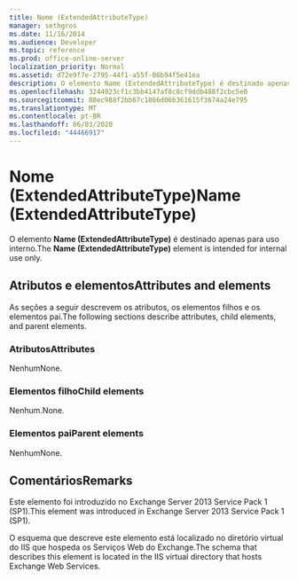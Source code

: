 ```yaml
---
title: Nome (ExtendedAttributeType)
manager: sethgros
ms.date: 11/16/2014
ms.audience: Developer
ms.topic: reference
ms.prod: office-online-server
localization_priority: Normal
ms.assetid: d72e9f7e-2795-44f1-a55f-06b94f5e41ea
description: O elemento Name (ExtendedAttributeType) é destinado apenas para uso interno.
ms.openlocfilehash: 3244923cf1c3bb4147af8c8cf9ddb488f2cbc5e0
ms.sourcegitcommit: 88ec988f2bb67c1866d06b361615f3674a24e795
ms.translationtype: MT
ms.contentlocale: pt-BR
ms.lasthandoff: 06/03/2020
ms.locfileid: "44466917"
---
```

# <a name="name-extendedattributetype"></a><span data-ttu-id="aefdc-103">Nome (ExtendedAttributeType)</span><span class="sxs-lookup"><span data-stu-id="aefdc-103">Name (ExtendedAttributeType)</span></span>

<span data-ttu-id="aefdc-104">O elemento **Name (ExtendedAttributeType)** é destinado apenas para uso interno.</span><span class="sxs-lookup"><span data-stu-id="aefdc-104">The **Name (ExtendedAttributeType)** element is intended for internal use only.</span></span> 

## <a name="attributes-and-elements"></a><span data-ttu-id="aefdc-105">Atributos e elementos</span><span class="sxs-lookup"><span data-stu-id="aefdc-105">Attributes and elements</span></span>

<span data-ttu-id="aefdc-106">As seções a seguir descrevem os atributos, os elementos filhos e os elementos pai.</span><span class="sxs-lookup"><span data-stu-id="aefdc-106">The following sections describe attributes, child elements, and parent elements.</span></span>
  
### <a name="attributes"></a><span data-ttu-id="aefdc-107">Atributos</span><span class="sxs-lookup"><span data-stu-id="aefdc-107">Attributes</span></span>

<span data-ttu-id="aefdc-108">Nenhum</span><span class="sxs-lookup"><span data-stu-id="aefdc-108">None.</span></span>
  
### <a name="child-elements"></a><span data-ttu-id="aefdc-109">Elementos filho</span><span class="sxs-lookup"><span data-stu-id="aefdc-109">Child elements</span></span>

<span data-ttu-id="aefdc-110">Nenhum.</span><span class="sxs-lookup"><span data-stu-id="aefdc-110">None.</span></span>
  
### <a name="parent-elements"></a><span data-ttu-id="aefdc-111">Elementos pai</span><span class="sxs-lookup"><span data-stu-id="aefdc-111">Parent elements</span></span>

<span data-ttu-id="aefdc-112">Nenhum</span><span class="sxs-lookup"><span data-stu-id="aefdc-112">None.</span></span>
  
## <a name="remarks"></a><span data-ttu-id="aefdc-113">Comentários</span><span class="sxs-lookup"><span data-stu-id="aefdc-113">Remarks</span></span>

<span data-ttu-id="aefdc-114">Este elemento foi introduzido no Exchange Server 2013 Service Pack 1 (SP1).</span><span class="sxs-lookup"><span data-stu-id="aefdc-114">This element was introduced in Exchange Server 2013 Service Pack 1 (SP1).</span></span>
  
<span data-ttu-id="aefdc-115">O esquema que descreve este elemento está localizado no diretório virtual do IIS que hospeda os Serviços Web do Exchange.</span><span class="sxs-lookup"><span data-stu-id="aefdc-115">The schema that describes this element is located in the IIS virtual directory that hosts Exchange Web Services.</span></span>
  


